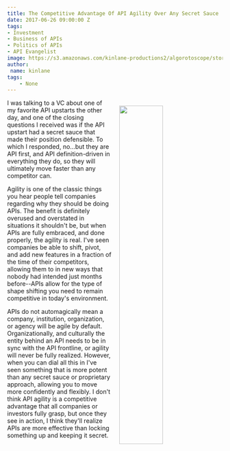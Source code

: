 ```yaml
---
title: The Competitive Advantage Of API Agility Over Any Secret Sauce
date: 2017-06-26 09:00:00 Z
tags:
- Investment
- Business of APIs
- Politics of APIs
- API Evangelist
image: https://s3.amazonaws.com/kinlane-productions2/algorotoscope/stories/machine-road_blue_circuit_5_bw.jpg
author:
 name: kinlane
tags:
    - None
---
```

<p><img src="https://s3.amazonaws.com/kinlane-productions2/algorotoscope/stories/machine-road_blue_circuit_5_bw.jpg" align="right" width="45%" style="padding: 15px" /></p>I was talking to a VC about one of my favorite API upstarts the other day, and one of the closing questions I received was if the API upstart had a secret sauce that made their position defensible. To which I responded, no...but they are API first, and API definition-driven in everything they do, so they will ultimately move faster than any competitor can.

Agility is one of the classic things you hear people tell companies regarding why they should be doing APIs. The benefit is definitely overused and overstated in situations it shouldn't be, but when APIs are fully embraced, and done properly, the agility is real. I've seen companies be able to shift, pivot, and add new features in a fraction of the time of their competitors, allowing them to in new ways that nobody had intended just months before--APIs allow for the type of shape shifting you need to remain competitive in today's environment.

APIs do not automagically mean a company, institution, organization, or agency will be agile by default. Organizationally, and culturally the entity behind an API needs to be in sync with the API frontline, or agility will never be fully realized. However, when you can dial all this in I've seen something that is more potent than any secret sauce or proprietary approach, allowing you to move more confidently and flexibly. I don't think API agility is a competitive advantage that all companies or investors fully grasp, but once they see in action, I think they'll realize APIs are more effective than locking something up and keeping it secret.
